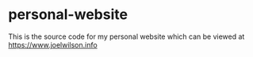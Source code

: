 # personal-website
This is the source code for my personal website which can be
viewed at https://www.joelwilson.info
